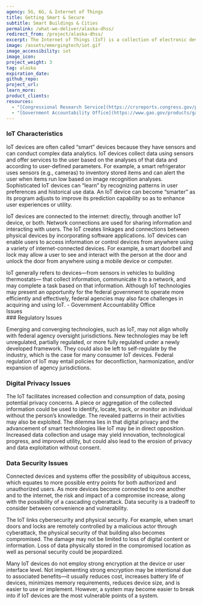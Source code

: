 ```yaml
---
agency: 5G, 6G, & Internet of Things
title: Getting Smart & Secure
subtitle: Smart Buildings & Cities
permalink: /what-we-deliver/alaska-dhss/
redirect_from: /project/alaska-dhss/
excerpt: The Internet of Things (IoT) is a collection of electronic devices that can share information among themselves without necessarily requiring human-to-machine interaction. 
image: /assets/emergingtech/iot.gif
image_accessibility: iot
image_icon:
project_weight: 3
tag: alaska
expiration_date:
github_repo:
project_url:
learn_more:
product_clients:
resources:
  - "[Congressional Research Service](https://crsreports.congress.gov/product/pdf/IF/IF11239)"
  - "[Government Accountability Office](https://www.gao.gov/products/gao-20-577)"
---
```


### IoT Characteristics

IoT devices are often called “smart” devices because they have sensors and can conduct complex data analytics. IoT devices collect data using sensors and offer services to the
user based on the analyses of that data and according to user-defined parameters. For example, a smart refrigerator uses sensors (e.g., cameras) to inventory stored items and
can alert the user when items run low based on image recognition analyses. Sophisticated IoT devices can “learn” by recognizing patterns in user preferences and historical use data. An IoT device can become “smarter” as its program adjusts to improve its prediction capability so as to enhance user experiences or utility.

IoT devices are connected to the internet: directly, through another IoT device, or both. Network connections are used for sharing information and interacting with users. The IoT
creates linkages and connections between physical devices by incorporating software applications. IoT devices can enable users to access information or control devices from
anywhere using a variety of internet-connected devices. For example, a smart doorbell and lock may allow a user to see and interact with the person at the door and unlock the door
from anywhere using a mobile device or computer. 

<div class="testimonial-blockquote">
  IoT generally refers to devices—from sensors in vehicles to building thermostats— that collect information, communicate it to a network, and may complete a task based on that information. Although IoT technologies may present an opportunity for the federal government to operate more efficiently and effectively, federal agencies may also face challenges in acquiring and using IoT.
    <span>- Government Accountability Office</span>
</div>

<div class="small-caps">Issues</div>
### Regulatory Issues

Emerging and converging technologies, such as IoT, may not align wholly with federal agency
oversight jurisdictions. New technologies may be left unregulated, partially regulated, or more fully regulated under a newly developed framework. They could also be left to self-regulate by the industry, which is the case for many consumer IoT devices. Federal regulation of IoT may entail policies for deconfliction, harmonization, and/or expansion of agency jurisdictions.

### Digital Privacy Issues

The IoT facilitates increased collection and consumption of data, posing potential privacy concerns. A piece or aggregation of the collected information could be used to identify, locate, track, or monitor an individual without the person’s knowledge. The revealed patterns in their activities may also be exploited.  The dilemma lies in that digital privacy and the advancement of smart technologies like IoT may be in direct opposition. Increased data collection and usage may yield innovation, technological progress, and improved utility, but could also lead to the erosion of privacy and data exploitation without consent.

### Data Security Issues

Connected devices and systems offer the possibility of ubiquitous access, which equates to more possible entry points for both authorized and unauthorized users. As more devices become connected to one another and to the internet, the risk and impact of a compromise
increase, along with the possibility of a cascading cyberattack. Data security is a tradeoff to consider between convenience and vulnerability.  

The IoT links cybersecurity and physical security. For example, when smart doors and locks are remotely controlled by a malicious actor through cyberattack, the physical security of that building also becomes compromised. The damage may not be limited to loss of digital content or information. Loss of data physically stored in the compromised location as well as personal security could be jeopardized.

Many IoT devices do not employ strong encryption at the device or user interface level. Not implementing strong encryption may be intentional due to associated benefits—it usually reduces cost, increases battery life of devices, minimizes memory requirements, reduces device size, and is easier to use or implement. However, a system may become easier to break into if IoT devices are the most vulnerable points of a system.
